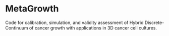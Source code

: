 # MetaGrowth
Code for calibration, simulation, and validity assessment of Hybrid Discrete-Continuum of cancer growth with applications in 3D cancer cell cultures.
